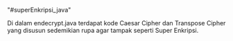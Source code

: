 "#superEnkripsi_java" 

Di dalam endecrypt.java terdapat kode Caesar Cipher dan Transpose Cipher yang disusun sedemikian rupa agar tampak seperti Super Enkripsi.
